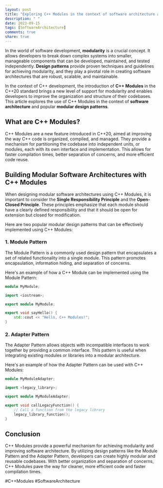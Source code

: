 ```yaml
---
layout: post
title: "Exploring C++ Modules in the context of software architecture and modular design patterns"
description: " "
date: 2023-09-15
tags: [SoftwareArchitecture]
comments: true
share: true
---
```


In the world of software development, **modularity** is a crucial concept. It allows developers to break down complex systems into smaller, manageable components that can be developed, maintained, and tested independently. **Design patterns** provide proven techniques and guidelines for achieving modularity, and they play a pivotal role in creating software architectures that are robust, scalable, and maintainable.

In the context of C++ development, the introduction of **C++ Modules** in the C++20 standard brings a new level of support for modularity and enables developers to improve the organization and structure of their codebases. This article explores the use of C++ Modules in the context of **software architecture** and popular **modular design patterns**.

## What are C++ Modules?
C++ Modules are a new feature introduced in C++20, aimed at improving the way C++ code is organized, compiled, and managed. They provide a mechanism for partitioning the codebase into independent units, or modules, each with its own interface and implementation. This allows for faster compilation times, better separation of concerns, and more efficient code reuse.

## Building Modular Software Architectures with C++ Modules
When designing modular software architectures using C++ Modules, it is important to consider the **Single Responsibility Principle** and the **Open-Closed Principle**. These principles emphasize that each module should have a clearly defined responsibility and that it should be open for extension but closed for modification.

Here are two popular modular design patterns that can be effectively implemented using C++ Modules:

### 1. **Module Pattern**
The Module Pattern is a commonly used design pattern that encapsulates a set of related functionality into a single module. This pattern promotes encapsulation, information hiding, and separation of concerns.

Here's an example of how a C++ Module can be implemented using the Module Pattern:

```cpp
module MyModule;

import <iostream>;

export module MyModule;

export void sayHello() {
    std::cout << "Hello, C++ Modules!";
}
```

### 2. **Adapter Pattern**
The Adapter Pattern allows objects with incompatible interfaces to work together by providing a common interface. This pattern is useful when integrating existing modules or libraries into a modular architecture.

Here's an example of how the Adapter Pattern can be used with C++ Modules:

```cpp
module MyModuleAdapter;

import <legacy_library>;

export module MyModuleAdapter;

export void callLegacyFunction() {
    // Call a function from the legacy library
    legacy_library_function();
}
```

## Conclusion
C++ Modules provide a powerful mechanism for achieving modularity and improving software architecture. By utilizing design patterns like the Module Pattern and the Adapter Pattern, developers can create highly modular and reusable codebases. With better organization and separation of concerns, C++ Modules pave the way for cleaner, more efficient code and faster compilation times.

#C++Modules #SoftwareArchitecture